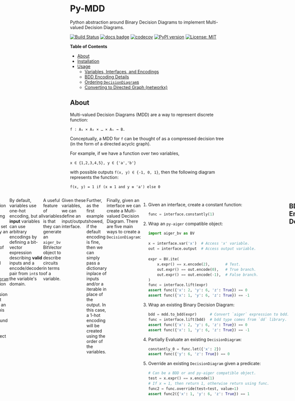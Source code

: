 # Py-MDD

Python abstraction around Binary Decision Diagrams to implement
Multi-valued Decision Diagrams.

[![Build Status](https://cloud.drone.io/api/badges/mvcisback/py-mdd/status.svg)](https://cloud.drone.io/mvcisback/py-mdd)
[![docs badge](https://img.shields.io/badge/docs-docs-black)](https://mjvc.me/py-mdd)
[![codecov](https://codecov.io/gh/mvcisback/py-mdd/branch/main/graph/badge.svg)](https://codecov.io/gh/mvcisback/py-mdd)
[![PyPI version](https://badge.fury.io/py/mdd.svg)](https://badge.fury.io/py/mdd)
[![License: MIT](https://img.shields.io/badge/License-MIT-yellow.svg)](https://opensource.org/licenses/MIT)

<!-- markdown-toc start - Don't edit this section. Run M-x markdown-toc-refresh-toc -->
**Table of Contents**

- [About](#about)
- [Installation](#installation)
- [Usage](#usage)
    - [Variables, Interfaces, and Encodings](#variables-interfaces-and-encodings)
    - [BDD Encoding Details](#bdd-encoding-details)
    - [Ordering `DecisionDiagram`s](#ordering-decisiondiagrams)
    - [Converting to Directed Graph (networkx)](#converting-to-directed-graph-networkx)

<!-- markdown-toc end -->


## About

Multi-valued Decision Diagrams (MDD)  are a way to represent discrete function: 

    f : A₁ × A₂ × … × Aₙ → B.

Conceptually, a MDD for `f` can be thought of as a compressed decision tree (in the form of a directed acyclc graph).

For example, if we have a function over two variables,

    x ∈ {1,2,3,4,5}, y ∈ {'a','b'}

with possible outputs `f(x, y) ∈ {-1, 0, 1}`, then the following diagram represents the function:

    f(x, y) = 1 if (x ≡ 1 and y ≡ 'a') else 0

<figure style="display: flex; justify-content: center; flex-direction: row">
<img src="assets/example_mdd.png"
</figure>
    
This library provides abstractions to easily create and manipulate MDDs.

# Installation

If you just need to use `py-mdd`, you can just run:

`$ pip install mdd`

For developers, note that this project uses the
[poetry](https://poetry.eustace.io/) python package/dependency
management tool. Please familarize yourself with it and then
run:

`$ poetry install`


# Usage

For the impatient, here is a basic usage example:

```python
import mdd

interface = mdd.Interface(
    inputs={
        "x": [1, 2, 3],
        "y": [6, 'w'], 
        "z": [7, True, 8],
    }, 
    output=[-1, 0, 1],
)
func = interface.constantly(-1)
assert func({'x': 1, 'y': 'w', 'z': 8}) == -1

# Can access underlying BDD from `dd` library.
# Note: This BDD encodes both the function's output
#       *and* domain (valid inputs).
assert func.bdd.dag_size == 33
```

If 33 seems very large to you, this is just a constant function after
all, note that as the following sections illustrate, its easy to
implement alternative encodings which can be much more compact. <a href="#note2">[0]</a>

## Variables, Interfaces, and Encodings

The `mdd` api centers around three objects:

1. [`Variable`](https://mjvc.me/py-mdd/mdd.html#mdd.mdd.Variable): Representation of a named variable taking on values in
   from a finite set described by an aiger circuit.
1. [`Interface`](https://mjvc.me/py-mdd/mdd.html#mdd.mdd.Interface): Description of inputs and outputs of a Multi-valued Decision Diagram.
1. [`DecisionDiagram`](https://mjvc.me/py-mdd/mdd.html#mdd.mdd.DecisionDiagram): Representation of a Multi-valued Decision Diagram that conforms
   to an interface. This object is a wrapper around a Binary Decision Diagram object (from
[dd](https://github.com/tulip-control/dd)).

By default, variables use one-hot encoding, but all **input**
variables can use arbitrary encodings by defining a bit-vector
expression describing **valid** inputs and a encode/decoder pair from
`int`s to the variable's domain.


```python
# One hot encoded by default.
var1 = mdd.to_var(domain=["x", "y", "z"], name="myvar1")

# Hand crafted encoding using `py-aiger`.

import aiger_bv

# Named 2-length bitvector circuit.
bvexpr = aiger_bv.uatom(2, 'myvar3')

domain = ('a', 'b', 'c')
var2 = mdd.Variable(
     encode=domain.index,        # Any -> int
     decode=domain.__getitem__,  # int -> Any
     valid=bvexpr < 4,           # 0b11 is invalid!
)

# Can create new variable using same encoding, but different name.
var3 = var2.with_name("myvar3")

var4 = mdd.to_var(domain=[-1, 0, 1], name='output')
```

A useful feature of variables is that they can generate an `aiger_bv`
BitVector object to describe circuits in terms of a variable.

```python
a_int = var2.encode('a')
y_int = var1.encode('y')

# BitVector Expression testing if var2 is 'a' and var1 is 'y'.
expr = (var2.expr() == a_int) & (var1.expr() == y_int)
```

Given these variables, we can define an input/output interface.

```python
# All variables must have distinct names.
interface = mdd.Interface(inputs=[var1, var2, var3], output=var4)
```

Further, as the first example showed, if the default encoding is fine,
then we can simply pass a dictionary inplace of inputs and/or a
iterable in place of the output. In this case, a 1-hot encoding will
be created using the order of the variables.

```python
interface = mdd.Interface(
    inputs={
        "x": [1, 2, 3],      # These are
        "y": [6, 'w'],       # 1-hot
        "z": [7, True, 8],   # Encoded.
    }, 
    output=[-1, 0, 1],       # uuid based output name.
)
```

Finally, given an interface we can create a Multi-valued Decision
Diagram. There are five main ways to create a `DecisionDiagram`:

1. Given an interface, create a constant function:
   ```python
   func = interface.constantly(1)
   ```

2. Wrap an `py-aiger` compatible object:
   ```python
   import aiger_bv as BV
    
   x = interface.var('x')  # Access 'x' variable.
   out = interface.output  # Access output variable.

   expr = BV.ite(
       x.expr() == x.encode(2),       # Test.
       out.expr() == out.encode(0),   # True branch.
       out.expr() == out.encode(-1),  # False branch.
   )
   func = interface.lift(expr)
   assert func({'x': 2, 'y': 6, 'z': True}) == 0
   assert func({'x': 1, 'y': 6, 'z': True}) == -1
   ```

3. Wrap an existing Binary Decision Diagram:
   ```python
   bdd = mdd.to_bdd(expr)      # Convert `aiger` expression to bdd.
   func = interface.lift(bdd)  # bdd type comes from `dd` library.
   assert func({'x': 2, 'y': 6, 'z': True}) == 0
   assert func({'x': 1, 'y': 6, 'z': True}) == -1
   ```

4. Partially Evaluate an existing `DecisionDiagram`:
   ```python
   constantly_0 = func.let({'x': 2})
   assert func({'y': 6, 'z': True}) == 0
   ```

5. Override an existing `DecisionDiagram` given a predicate:
   ```python
   # Can be a BDD or and py-aiger compatible object.
   test = x.expr() == x.encode(1)
   # If x = 1, then return 1, otherwise return using func.
   func2 = func.override(test=test, value=1)
   assert func2({'x': 1, 'y': 6, 'z': True}) == 1
   ```

## BDD Encoding Details

The `py-mdd` library uses a Binary Decision Diagram to represent a
multi-valued function. The encoding slighly differs from the standard
reduction <a href="#note1">[1]</a> from mdds to bdds by assuming the following:

1. If a variable encoding is invalid, then the bdd maps it to `0`.
1. The output is 1-hot encoded, i.e., there is a variable for each
   outcome.
1. If a `bdd` has all input variables fixed to a valid assignment, the
   resulting `bdd` depends on exactly one output varible, which then
   determines the output.

Any bdd that conforms to this encoding can be wrapped up by an
approriate `Interface`.

## Ordering `DecisionDiagram`s

The underlying BDD can be reordered to respect variable ordering by
providing a complete list of variable names to the `order` method.

```python
func.order(['x', 'y', 'z', func.output.name])
```

## Converting to Directed Graph (networkx)

If the `networkx` python package is installed:

`$ pip install networkx`

or the `nx` option is added when installing `py-mdd`:

`$ pip install mdd[nx]`

then one can export a `DecisionDiagram` as a directed graph.

**note:** for now, this graph is only partially reduced. In the future,
the plan is to guarantee that the exported DAG is fulled reduced.

```python
from mdd.nx import to_nx

graph = to_nx(func)  # Has BitVector expressions on edges to represent guards.

graph2 = to_nx(func, symbolic_edges=False)  # Has explicit sets of values on edges to represent guards.
```



<strong id="note2">[0]:</strong> To get a sense for how much overhead is introduced, consider the corresponding Zero Suppressed Decision Diagram (ZDD) of a 1-hot encoding. A classic result (see Art of Computer Programming vol 4a) is the ZDD size bounds the BDD size via O(#variables*|size of ZDD|).

<strong id="note1">[1]:</strong> Srinivasan, Arvind, et al. "Algorithms for discrete function manipulation." 1990 IEEE international conference on computer-aided design. IEEE Computer Society, 1990.


